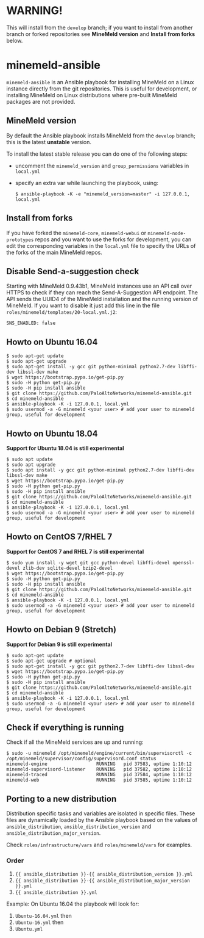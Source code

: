 # WARNING!

This will install from the ``develop`` branch; if you want to install
from another branch or forked repositories see **MineMeld version**
and **Install from forks** below.

# minemeld-ansible

``minemeld-ansible`` is an Ansible playbook for installing MineMeld on
a Linux instance directly from the git repositories. This is useful for
development, or installing MineMeld on Linux distributions where
pre-built MineMeld packages are not provided.

## MineMeld version

By default the Ansible playbook installs MineMeld from the ``develop``
branch; this is the latest **unstable** version.

To install the latest stable release you can do one of the following
steps:

- uncomment the ``minemeld_version`` and ``group_permissions``
  variables in ``local.yml``

- specify an extra var while launching the playbook, using:

    ``$ ansible-playbook -K -e "minemeld_version=master" -i 127.0.0.1, local.yml``

## Install from forks

If you have forked the ``minemeld-core``, ``minemeld-webui`` or
``minemeld-node-prototypes`` repos and you want to use the forks for
development, you can edit the corresponding variables in the ``local.yml``
file to specify the URLs of the forks of the main MineMeld repos.

## Disable Send-a-suggestion check

Starting with MineMeld 0.9.43b1, MineMeld instances use an API call
over HTTPS to check if they can reach the Send-A-Suggestion API
endpoint.  The API sends the UUID4 of the MineMeld installation and
the running version of MineMeld. If you want to disable it just add
this line in the file ``roles/minemeld/templates/20-local.yml.j2``:

    SNS_ENABLED: false

## Howto on Ubuntu 16.04

    $ sudo apt-get update
    $ sudo apt-get upgrade
    $ sudo apt-get install -y gcc git python-minimal python2.7-dev libffi-dev libssl-dev make
    $ wget https://bootstrap.pypa.io/get-pip.py
    $ sudo -H python get-pip.py
    $ sudo -H pip install ansible
    $ git clone https://github.com/PaloAltoNetworks/minemeld-ansible.git
    $ cd minemeld-ansible
    $ ansible-playbook -K -i 127.0.0.1, local.yml
    $ sudo usermod -a -G minemeld <your user> # add your user to minemeld group, useful for development

## Howto on Ubuntu 18.04

**Support for Ubuntu 18.04 is still experimental**

    $ sudo apt update
    $ sudo apt upgrade
    $ sudo apt install -y gcc git python-minimal python2.7-dev libffi-dev libssl-dev make
    $ wget https://bootstrap.pypa.io/get-pip.py
    $ sudo -H python get-pip.py
    $ sudo -H pip install ansible
    $ git clone https://github.com/PaloAltoNetworks/minemeld-ansible.git
    $ cd minemeld-ansible
    $ ansible-playbook -K -i 127.0.0.1, local.yml
    $ sudo usermod -a -G minemeld <your user> # add your user to minemeld group, useful for development

## Howto on CentOS 7/RHEL 7

**Support for CentOS 7 and RHEL 7 is still experimental**

    $ sudo yum install -y wget git gcc python-devel libffi-devel openssl-devel zlib-dev sqlite-devel bzip2-devel
    $ wget https://bootstrap.pypa.io/get-pip.py
    $ sudo -H python get-pip.py
    $ sudo -H pip install ansible
    $ git clone https://github.com/PaloAltoNetworks/minemeld-ansible.git
    $ cd minemeld-ansible
    $ ansible-playbook -K -i 127.0.0.1, local.yml
    $ sudo usermod -a -G minemeld <your user> # add your user to minemeld group, useful for development
    
## Howto on Debian 9 (Stretch)

**Support for Debian 9 is still experimental**

    $ sudo apt-get update
    $ sudo apt-get upgrade # optional
    $ sudo apt-get install -y gcc git python2.7-dev libffi-dev libssl-dev
    $ wget https://bootstrap.pypa.io/get-pip.py
    $ sudo -H python get-pip.py
    $ sudo -H pip install ansible
    $ git clone https://github.com/PaloAltoNetworks/minemeld-ansible.git
    $ cd minemeld-ansible
    $ ansible-playbook -K -i 127.0.0.1, local.yml
    $ sudo usermod -a -G minemeld <your user> # add your user to minemeld group, useful for development

## Check if everything is running

Check if all the MineMeld services are up and running:

    $ sudo -u minemeld /opt/minemeld/engine/current/bin/supervisorctl -c /opt/minemeld/supervisor/config/supervisord.conf status
    minemeld-engine                  RUNNING   pid 37583, uptime 1:10:12
    minemeld-supervisord-listener    RUNNING   pid 37582, uptime 1:10:12
    minemeld-traced                  RUNNING   pid 37584, uptime 1:10:12
    minemeld-web                     RUNNING   pid 37585, uptime 1:10:12

## Porting to a new distribution

Distribution specific tasks and variables are isolated in specific
files. These files are dynamically loaded by the Ansible playbook
based on the values of ``ansible_distribution``,
``ansible_distribution_version`` and
``ansible_distribution_major_version``.

Check ``roles/infrastructure/vars`` and ``roles/minemeld/vars`` for
examples.

### Order

1. ``{{ ansible_distribution }}-{{ ansible_distribution_version }}.yml``
1. ``{{ ansible_distribution }}-{{ ansible_distribution_major_version }}.yml``
1. ``{{ ansible_distribution }}.yml``

Example: On Ubuntu 16.04 the playbook will look for:

1. ``Ubuntu-16.04.yml`` then
1. ``Ubuntu-16.yml`` then
1. ``Ubuntu.yml``
